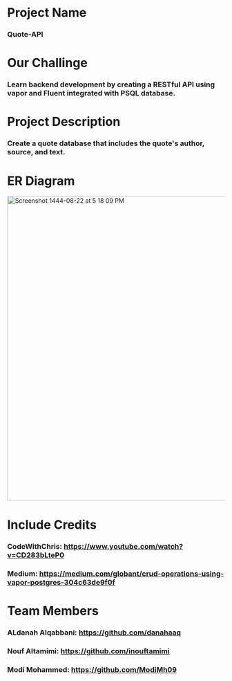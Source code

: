 # Project Name
###  Quote-API

# Our Challinge
### Learn backend development by creating  a RESTful API using vapor and Fluent integrated with PSQL database.

# Project Description
### Create a quote database that includes the quote's author, source, and text.

# ER Diagram 

<img width="704" alt="Screenshot 1444-08-22 at 5 18 09 PM" src="https://user-images.githubusercontent.com/116819382/226619967-9dc35f2d-9e4d-4eb8-bf43-b34e5ea6a767.png">

# Include Credits

### CodeWithChris: https://www.youtube.com/watch?v=CD283bLteP0

### Medium: https://medium.com/globant/crud-operations-using-vapor-postgres-304c63de9f0f



# Team Members 
### ALdanah Alqabbani: https://github.com/danahaaq
### Nouf Altamimi: https://github.com/inouftamimi
### Modi Mohammed: https://github.com/ModiMh09



